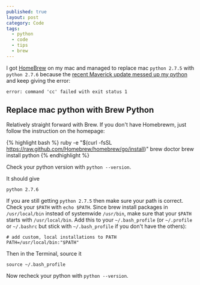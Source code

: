 ```yaml
---
published: true
layout: post
category: Code
tags: 
  - python
  - code
  - tips
  - brew
---
```


I got [HomeBrew](brew.sh) on my mac and managed to replace mac `python 2.7.5` with `python 2.7.6` because the [recent Maverick update messed up my python](http://stackoverflow.com/questions/22313407/clang-error-unknown-argument-mno-fused-madd-python-package-installation-fa) and keep giving the error:

	error: command 'cc' failed with exit status 1


## Replace mac python with Brew Python
Relatively straight forward with Brew. If you don't have Homebrewm, just follow the instruction on the homepage:

{% highlight bash %}
	ruby -e "$(curl -fsSL https://raw.github.com/Homebrew/homebrew/go/install)"
	brew doctor
	brew install python
{% endhighlight %}

Check your python version with `python --version`. 

It should give 

	python 2.7.6

If you are still getting `python 2.7.5` then make sure your path is correct. Check your `$PATH` with `echo $PATH`. Since brew install packages in `/usr/local/bin` instead of systemwide `/usr/bin`, make sure that your `$PATH` starts with `/usr/local/bin`. Add this to your `~/.bash_profile` (or `~/.profile` or `~/.bashrc` but stick with `~/.bash_profile` if you don't have the others):

	# add custom, local installations to PATH
	PATH=/usr/local/bin:"$PATH"


Then in the Terminal, source it


	source ~/.bash_profile


Now recheck your python with `python --version`.